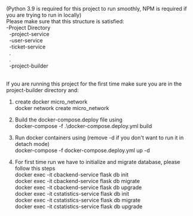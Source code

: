 (Python 3.9 is required for this project to run smoothly, NPM is required if you are trying to run in locally)<br />
Please make sure that this structure is satisfied:<br />
-Project Directory<br />
&nbsp;&nbsp;-project-service <br />
&nbsp;&nbsp;-user-service<br />
&nbsp;&nbsp;-ticket-service<br />
&nbsp;&nbsp;.<br />
&nbsp;&nbsp;.<br />
&nbsp;&nbsp;-project-builder<br />

<br />
If you are running this project for the first time make sure you are in the project-builder directory and:<br />

1. create docker micro_network<br />
docker network create micro_network<br />

2. Build the docker-compose.deploy file using<br />
docker-compose -f .\docker-compose.deploy.yml build<br />

3. Run docker containers using (remove -d if you don't want to run it in detach mode)<br />
docker-compose -f docker-compose.deploy.yml up -d<br />

4. For first time run we have to initialize and migrate database, please follow this steps<br />
docker exec -it cbackend-service flask db init<br />
docker exec -it cbackend-service flask db migrate<br />
docker exec -it cbackend-service flask db upgrade<br />
docker exec -it cstatistics-service flask db init<br />
docker exec -it cstatistics-service flask db migrate<br />
docker exec -it cstatistics-service flask db upgrade<br />
